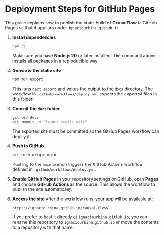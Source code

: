 # Deployment Steps for GitHub Pages

This guide explains how to publish the static build of **CausalFlow** to GitHub Pages so that it appears under `ignaciourbina.github.io`.

1. **Install dependencies**
   ```bash
   npm ci
   ```
   Make sure you have **Node.js 20** or later installed. The command above installs all packages in a reproducible way.

2. **Generate the static site**
   ```bash
   npm run export
   ```
   This runs `next export` and writes the output to the `docs` directory. The workflow in `.github/workflows/deploy.yml` expects the exported files in this folder.

3. **Commit the `docs` folder**
   ```bash
   git add docs
   git commit -m "Export static site"
   ```
   The exported site must be committed so the GitHub Pages workflow can deploy it.

4. **Push to GitHub**
   ```bash
   git push origin main
   ```
   Pushing to the `main` branch triggers the GitHub Actions workflow defined in `.github/workflows/deploy.yml`.

5. **Enable GitHub Pages**
   In your repository settings on GitHub, open **Pages** and choose **GitHub Actions** as the source. This allows the workflow to publish the site automatically.

6. **Access the site**
   After the workflow runs, your app will be available at:
   ```
   https://ignaciourbina.github.io/causal-flow/
   ```
   If you prefer to host it directly at `ignaciourbina.github.io`, you can rename this repository to `ignaciourbina.github.io` or move the contents to a repository with that name.
